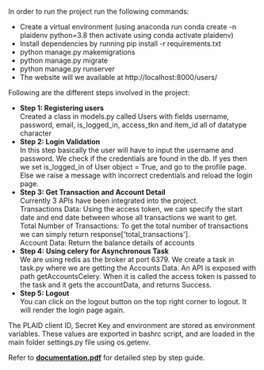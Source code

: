 In order to run the project run the following commands: 
- Create a virtual environment (using anaconda run conda create -n plaidenv python=3.8 then activate using conda activate plaidenv) 
- Install dependencies by running pip install -r requirements.txt
- python manage.py makemigrations
- python manage.py migrate
- python manage.py runserver
- The website will we available at http://localhost:8000/users/


Following are the different steps involved in the project:
- <b>Step 1: Registering users</b><br />
Created a class in models.py called Users with fields username, password, email, is_logged_in, access_tkn and item_id all of datatype character
- <b>Step 2: Login Validation</b><br />
In this step basically the user will have to input the username and password. We check if the credentials are found in the db. If yes then we set is_logged_in of User object = True, and go to the profile page.
Else we raise a message with incorrect credentials and reload the login page.
- <b>Step 3: Get Transaction and Account Detail</b><br />
Currently 3 APIs have been integrated into the project.<br />
Transactions Data: Using the access token, we can specify the start date and end date between whose all transactions we want to get. <br />
Total Number of Transactions: To get the total number of transactions we can simply return response['total_transactions']. <br />
Account Data: Return the balance details of accounts
- <b>Step 4: Using celery for Asynchronous Task</b> <br />
We are using redis as the broker at port 6379. We create a task in task.py where we are getting the Accounts Data. An API is exposed with path getAccountsCelery. When it is called the access token is passed to the task and it gets the accountData, and returns Success.
- <b>Step 5: Logout</b> <br />
You can click on the logout button on the top right corner to logout. It will render the login page again.

The PLAID client ID, Secret Key and environment are stored as environment variables. These values are exported in bashrc script, and are loaded in the main folder settings.py file using os.getenv.

Refer to [<b>documentation.pdf</b>](https://github.com/anandxkumar/bright_money_assignment/blob/main/Bright%20Money%20Assignment%20Documentation.pdf) for detailed step by step guide.
